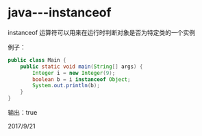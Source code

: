 # java---instanceof

instanceof 运算符可以用来在运行时判断对象是否为特定类的一个实例  

例子：
```java
public class Main {
	public static void main(String[] args) {
		Integer i = new Integer(9);
		boolean b = i instanceof Object;
		System.out.println(b);
	}
}
```
输出：true  


2017/9/21  
